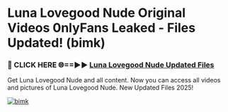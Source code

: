 # Luna Lovegood Nude Original Videos 0nlyFans Leaked - Files Updated! (bimk)

<h3>🔴 CLICK HERE 🌐==►► <a href="https://tinyurl.com/5h6xmrr3" rel="nofollow">Luna Lovegood Nude Updated Files</a></h3>

Get Luna Lovegood Nude and all content. Now you can access all videos and pictures of Luna Lovegood Nude. New Updated Files 2025!

[![bimk](https://i.imgur.com/KVD873Z.gif)](https://tinyurl.com/5h6xmrr3)

